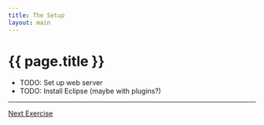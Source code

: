 ```yaml
---
title: The Setup
layout: main
---
```


# {{ page.title }}

* TODO: Set up web server
* TODO: Install Eclipse (maybe with plugins?)

---

[Next Exercise](ex1.html)



